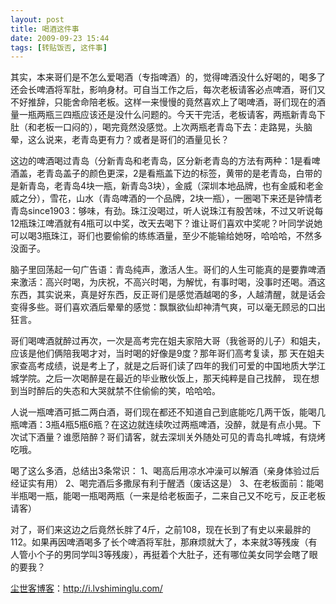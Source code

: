 ```yaml
---
layout: post
title: 喝酒这件事
date: 2009-09-23 15:44
tags: [转贴饭否, 这件事]
---
```

其实，本来哥们是不怎么爱喝酒（专指啤酒）的，觉得啤酒没什么好喝的，喝多了还会长啤酒将军肚，影响身材。可自当工作之后，每次老板请客必点啤酒，哥们又不好推辞，只能舍命陪老板。这样一来慢慢的竟然喜欢上了喝啤酒，哥们现在的酒量一瓶两瓶三四瓶应该还是没什么问题的。今天干完活，老板请客，两瓶新青岛下肚（和老板一口闷的），喝完竟然没感觉。上次两瓶老青岛下去：走路晃，头脑晕，这么说来，老青岛更有力？或者是哥们的酒量见长？

这边的啤酒喝过青岛（分新青岛和老青岛，区分新老青岛的方法有两种：1是看啤酒盖，老青岛盖子的颜色更深，2是看瓶盖下边的标签，黄带的是老青岛，白带的是新青岛，老青岛4块一瓶，新青岛3块），金威（深圳本地品牌，也有金威和老金威之分），雪花，山水（青岛啤酒的一个品牌，2块一瓶），一圈喝下来还是钟情老青岛since1903：够味，有劲。珠江没喝过，听人说珠江有股苦味，不过又听说每12瓶珠江啤酒就有4瓶可以中奖，改天去喝下？谁让哥们喜欢中奖呢？叶同学说她可以喝3瓶珠江，哥们也要偷偷的练练酒量，至少不能输给她呀，哈哈哈，不然多没面子。

脑子里回荡起一句广告语：青岛纯声，激活人生。哥们的人生可能真的是要靠啤酒来激活：高兴时喝，为庆祝，不高兴时喝，为解忧，有事时喝，没事时还喝。酒这东西，其实说来，真是好东西，反正哥们是感觉酒越喝的多，人越清醒，就是话会变得多些。哥们喜欢酒后晕晕的感觉：飘飘欲仙却神清气爽，可以毫无顾忌的口出狂言。

哥们喝啤酒就醉过再次，一次是高考完在姐夫家陪大哥（我爸哥的儿子）和姐夫，应该是他们俩陪我喝才对，当时喝的好像是9度？那年哥们高考复读，那 天在姐夫家查高考成绩，说是考上了，就是之后哥们读了四年的我们可爱的中国地质大学江城学院。之后一次喝醉是在最近的毕业散伙饭上，那天纯粹是自己找醉， 现在想到当时醉后的失态和大哭就禁不住偷偷的笑，哈哈哈。

人说一瓶啤酒可抵二两白酒，哥们现在都还不知道自己到底能吃几两干饭，能喝几瓶啤酒：3瓶4瓶5瓶6瓶？在这边就连续吹过两瓶啤酒，没醉，就是有点小晃。下次试下酒量？谁愿陪醉？哥们请客，就去深圳关外随处可见的青岛扎啤城，有烧烤吃哦。

喝了这么多酒，总结出3条常识：
1、喝高后用凉水冲澡可以解酒（亲身体验过后经证实有用）
2、喝完酒后多撒尿有利于醒洒（废话这是）
3、在老板面前：能喝半瓶喝一瓶，能喝一瓶喝两瓶（一来是给老板面子，二来自己又不吃亏，反正老板请客）

对了，哥们来这边之后竟然长胖了4斤，之前108，现在长到了有史以来最胖的112。如果再因啤酒喝多了长个啤酒将军肚，那麻烦就大了，本来就3等残废（有人管小个子的男同学叫3等残废），再挺着个大肚子，还有哪位美女同学会瞎了眼的要我？

<a href="http://i.lvshiminglu.com/">尘世客博客</a>：<a href="http://i.lvshiminglu.com/">http://i.lvshiminglu.com/</a>

